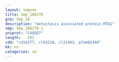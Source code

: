 ```yaml
---
layout: smgene
title: Smp_188270
grp: Smp_18
description: "metastasis associated protein MTA1"
smp: Smp_188270.1
uniprot: "C4QSD7"
length:   291
cdd: "cd14277, cl03218, cl21463, pfam01448"
kk: ns
categories: sm
---
```

